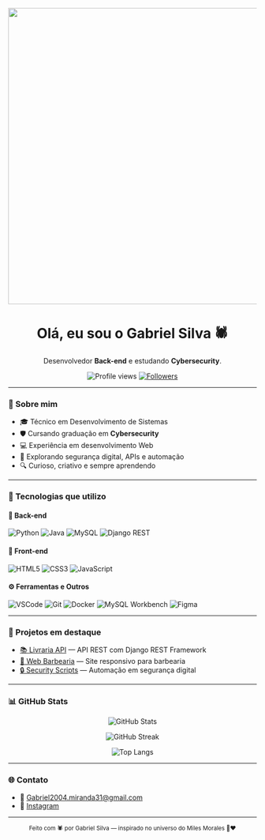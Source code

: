 <p align="center">
  <img src="https://media.giphy.com/media/1qiywDYLLAk3jpDBaE/giphy.gif" width="600"/>
</p>

<h1 align="center">Olá, eu sou o Gabriel Silva 🕷️</h1>

<p align="center">
Desenvolvedor <strong>Back-end</strong> e estudando <strong>Cybersecurity</strong>.
</p>

<p align="center">
  <img src="https://komarev.com/ghpvc/?username=Gabriel-sillva&color=red&style=flat-square" alt="Profile views"/>
  <a href="https://github.com/Gabriel-sillva?tab=followers">
    <img src="https://img.shields.io/github/followers/Gabriel-sillva?label=Seguidores&style=flat-square&color=red" alt="Followers"/>
  </a>
</p>

---

### 🧠 Sobre mim

- 🎓 Técnico em Desenvolvimento de Sistemas  
- 🛡️ Cursando graduação em **Cybersecurity**
- 💻 Experiência em desenvolvimento Web
- 🧪 Explorando segurança digital, APIs e automação
- 🔍 Curioso, criativo e sempre aprendendo

---

### 🚀 Tecnologias que utilizo

#### 🔧 Back-end
![Python](https://img.shields.io/badge/Python-000000?style=for-the-badge&logo=python&logoColor=red)
![Java](https://img.shields.io/badge/Java-000000?style=for-the-badge&logo=java&logoColor=red)
![MySQL](https://img.shields.io/badge/MySQL-000000?style=for-the-badge&logo=mysql&logoColor=red)
![Django REST](https://img.shields.io/badge/Django_REST-000000?style=for-the-badge&logo=django&logoColor=red)

#### 🎨 Front-end
![HTML5](https://img.shields.io/badge/HTML5-000000?style=for-the-badge&logo=html5&logoColor=red)
![CSS3](https://img.shields.io/badge/CSS3-000000?style=for-the-badge&logo=css3&logoColor=red)
![JavaScript](https://img.shields.io/badge/JavaScript-000000?style=for-the-badge&logo=javascript&logoColor=red)

#### ⚙️ Ferramentas e Outros
![VSCode](https://img.shields.io/badge/VS%20Code-000000?style=for-the-badge&logo=visualstudiocode&logoColor=red)
![Git](https://img.shields.io/badge/Git-000000?style=for-the-badge&logo=git&logoColor=red)
![Docker](https://img.shields.io/badge/Docker-000000?style=for-the-badge&logo=docker&logoColor=red)
![MySQL Workbench](https://img.shields.io/badge/MySQL_Workbench-000000?style=for-the-badge&logo=mysql&logoColor=red)
![Figma](https://img.shields.io/badge/Figma-000000?style=for-the-badge&logo=figma&logoColor=red)

---

### 📂 Projetos em destaque

- [📚 Livraria API](https://github.com/Gabriel-sillva/Livraria.git) — API REST com Django REST Framework  
- [💈 Web Barbearia](https://github.com/Gabriel-sillva/web_barbearia.git) — Site responsivo para barbearia  
- [🔒 Security Scripts](https://github.com/Gabriel-sillva/senha_segura.git) — Automação em segurança digital  

---

### 📊 GitHub Stats

<p align="center">
  <img src="https://github-readme-stats.vercel.app/api?username=Gabriel-sillva&show_icons=true&theme=dark&hide_border=false" alt="GitHub Stats"/>
</p>

<p align="center">
  <img src="https://github-readme-streak-stats.herokuapp.com?user=Gabriel-sillva&theme=dark&hide_border=false" alt="GitHub Streak"/>
</p>

<p align="center">
  <img src="https://github-readme-stats.vercel.app/api/top-langs/?username=Gabriel-sillva&layout=compact&theme=dark&hide_border=false" alt="Top Langs"/>
</p>

---

### 🌐 Contato

- 📧 Gabriel2004.miranda31@gmail.com  
- 📸 [Instagram](https://www.instagram.com/biel_sillva11/)

---

<p align="center">
  <sub>Feito com 🕷️ por Gabriel Silva — inspirado no universo do Miles Morales 🖤❤️</sub>
</p>
